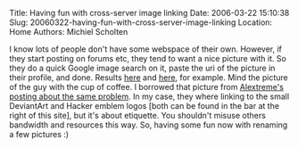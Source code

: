 Title: Having fun with cross-server image linking
Date: 2006-03-22 15:10:38
Slug: 20060322-having-fun-with-cross-server-image-linking
Location: Home
Authors: Michiel Scholten

<p>I know lots of people don't have some webspace of their own. However, if they start posting on forums etc, they tend to want a nice picture with it. So they do a quick Google image search on it, paste the uri of the picture in their profile, and done. Results <a href="http://www.novosadski.net/viewtopic.php?p=51370&amp;sid=0a518389ede6dc7057c06d1278bd475b">here</a> and <a href="http://www.zone-wz.com/forums/viewtopic.php?id=20602">here</a>, for example. Mind the picture of the guy with the cup of coffee. I borrowed that picture from <a href="http://www.alextreme.org/drupal/?q=node/434">Alextreme's posting about the same problem</a>. In my case, they where linking to the small DeviantArt and Hacker emblem logos [both can be found in the bar at the right of this site], but it's about etiquette. You shouldn't misuse others bandwidth and resources this way. So, having some fun now with renaming a few pictures :)</p>